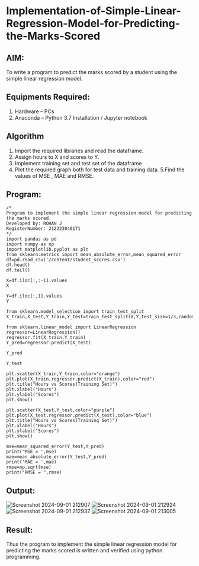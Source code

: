 # Implementation-of-Simple-Linear-Regression-Model-for-Predicting-the-Marks-Scored

## AIM:
To write a program to predict the marks scored by a student using the simple linear regression model.

## Equipments Required:
1. Hardware – PCs
2. Anaconda – Python 3.7 Installation / Jupyter notebook

## Algorithm
1. Import the required libraries and read the dataframe.
2. Assign hours to X and scores to Y.
3. Implement training set and test set of the dataframe
4. Plot the required graph both for test data and training data.
5.Find the values of MSE , MAE and RMSE.

## Program:
```
/*
Program to implement the simple linear regression model for predicting the marks scored.
Developed by: ROHAN J
RegisterNumber: 212223040171
*/
import pandas as pd
import numpy as np
import matplotlib.pyplot as plt
from sklearn.metrics import mean_absolute_error,mean_squared_error
df=pd.read_csv('/content/student_scores.csv')
df.head()
df.tail()

X=df.iloc[:,:-1].values
X

Y=df.iloc[:,1].values
Y

from sklearn.model_selection import train_test_split
X_train,X_test,Y_train,Y_test=train_test_split(X,Y,test_size=1/3,random_state=0)

from sklearn.linear_model import LinearRegression
regressor=LinearRegression()
regressor.fit(X_train,Y_train)
Y_pred=regressor.predict(X_test)
 
Y_pred

Y_test

plt.scatter(X_train,Y_train,color="orange")
plt.plot(X_train,regressor.predict(X_train),color="red")
plt.title("Hours vs Scores(Training Set)")
plt.xlabel("Hours")
plt.ylabel("Scores")
plt.show()

plt.scatter(X_test,Y_test,color="purple")
plt.plot(X_test,regressor.predict(X_test),color="blue")
plt.title("Hours vs Scores(Training Set)")
plt.xlabel("Hours")
plt.ylabel("Scores")
plt.show()

mse=mean_squared_error(Y_test,Y_pred)
print('MSE = ',mse)
mae=mean_absolute_error(Y_test,Y_pred)
print('MAE = ',mae)
rmse=np.sqrt(mse)
print("RMSE = ",rmse)
```
## Output:
![Screenshot 2024-09-01 212907](https://github.com/user-attachments/assets/49533f40-40ad-4cb3-9e15-6952f34b716e)
![Screenshot 2024-09-01 212924](https://github.com/user-attachments/assets/54d801d0-2fb9-401a-a3fa-485feb56097b)
![Screenshot 2024-09-01 212937](https://github.com/user-attachments/assets/068c9fe1-87c6-4b32-8bb8-6b347d38044a)
![Screenshot 2024-09-01 213005](https://github.com/user-attachments/assets/337ec7bf-271a-4723-8857-de72b13a9a95)




## Result:
Thus the program to implement the simple linear regression model for predicting the marks scored is written and verified using python programming.
